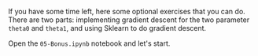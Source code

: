 If you have some time left, here some optional exercises that you can do. There are two parts: implementing gradient descent for the two parameter `theta0` and `theta1`, and using Sklearn to do gradient descent.

Open the `05-Bonus.ipynb` notebook and let's start.
